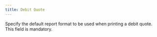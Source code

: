 ```yaml
---
title: Debit Quote
---
```



Specify the default report format to be used when printing a debit quote. This field is mandatory.
